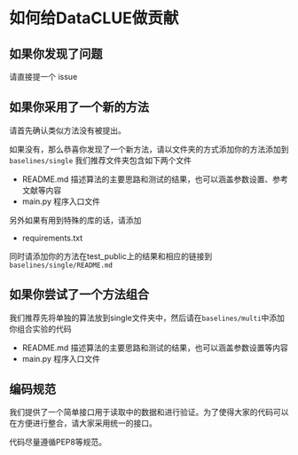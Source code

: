 # 如何给DataCLUE做贡献

## 如果你发现了问题
请直接提一个 issue

## 如果你采用了一个新的方法
请首先确认类似方法没有被提出。

如果没有，那么恭喜你发现了一个新方法，请以文件夹的方式添加你的方法添加到`baselines/single`
我们推荐文件夹包含如下两个文件
- README.md  描述算法的主要思路和测试的结果，也可以涵盖参数设置、参考文献等内容
- main.py  程序入口文件

另外如果有用到特殊的库的话，请添加
- requirements.txt 


同时请添加你的方法在test_public上的结果和相应的链接到`baselines/single/README.md`

## 如果你尝试了一个方法组合
我们推荐先将单独的算法放到single文件夹中，然后请在`baselines/multi`中添加你组合实验的代码
- README.md  描述算法的主要思路和测试的结果，也可以涵盖参数设置等内容
- main.py  程序入口文件

## 编码规范
我们提供了一个简单接口用于读取中的数据和进行验证。为了使得大家的代码可以在方便进行整合，请大家采用统一的接口。

代码尽量遵循PEP8等规范。


